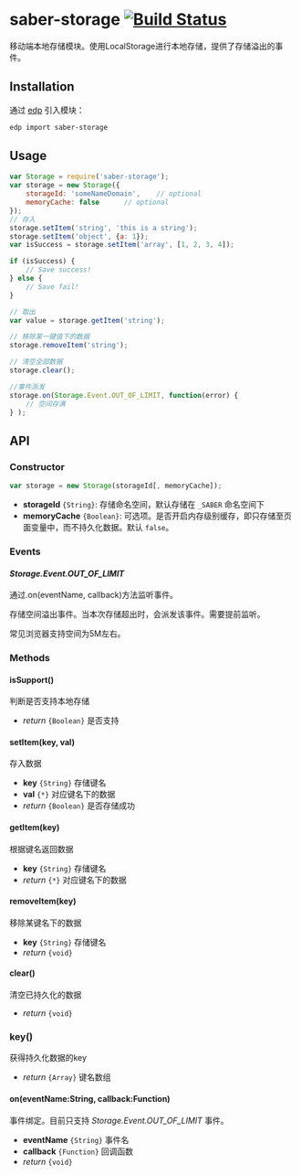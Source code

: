 saber-storage [![Build Status](https://travis-ci.org/ecomfe/saber-storage.svg?branch=develop)](https://travis-ci.org/ecomfe/saber-storage)
===

移动端本地存储模块。使用LocalStorage进行本地存储，提供了存储溢出的事件。

## Installation

通过 [edp](https://github.com/ecomfe/edp) 引入模块：

```sh
edp import saber-storage
```

## Usage

```js
var Storage = require('saber-storage');
var storage = new Storage({
    storageId: 'someNameDomain',    // optional
    memoryCache: false      // optional
});
// 存入
storage.setItem('string', 'this is a string');
storage.setItem('object', {a: 1});
var isSuccess = storage.setItem('array', [1, 2, 3, 4]);

if (isSuccess) {
    // Save success!
} else {
    // Save fail!
}

// 取出
var value = storage.getItem('string');

// 移除某一键值下的数据
storage.removeItem('string');

// 清空全部数据
storage.clear();

//事件派发
storage.on(Storage.Event.OUT_OF_LIMIT, function(error) {
    // 空间存满
} );
```

## API

### Constructor

```js
var storage = new Storage(storageId[, memoryCache]);
```

* **storageId** `{String}`: 存储命名空间，默认存储在 `_SABER` 命名空间下
* **memoryCache** `{Boolean}`: 可选项。是否开启内存级别缓存，即只存储至页面变量中，而不持久化数据。默认 `false`。

### Events

#### _Storage.Event.OUT\_OF\_LIMIT_

通过.on(eventName, callback)方法监听事件。

存储空间溢出事件。当本次存储超出时，会派发该事件。需要提前监听。

常见浏览器支持空间为5M左右。

### Methods

#### isSupport()

判断是否支持本地存储

* _return_ `{Boolean}` 是否支持


#### setItem(key, val)

存入数据

* **key** `{String}` 存储键名
* **val** `{*}` 对应键名下的数据
* _return_ `{Boolean}` 是否存储成功

#### getItem(key)

根据键名返回数据

* **key** `{String}` 存储键名
* _return_ `{*}` 对应键名下的数据


#### removeItem(key)

移除某键名下的数据

* **key** `{String}` 存储键名
* _return_ `{void}`

#### clear()

清空已持久化的数据

* _return_ `{void}`
 
### key()

获得持久化数据的key

* _return_ `{Array}` 键名数组

#### on(eventName:String, callback:Function)

事件绑定。目前只支持 _Storage.Event.OUT\_OF\_LIMIT_ 事件。

* **eventName** `{String}` 事件名 
* **callback** `{Function}` 回调函数
* _return_ `{void}`


